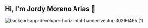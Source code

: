 ## Hi, I'm Jordy Moreno Arias 👋

![backend-app-developer-horizontal-banner-vector-30366465 (1)](https://github.com/user-attachments/assets/14e7a77c-f43d-4e5f-9cc7-e4844ea9f6f3)


<!--
**JordyMorenoArias/JordyMorenoArias** is a ✨ _special_ ✨ repository because its `README.md` (this file) appears on your GitHub profile.

Here are some ideas to get you started:

- 🔭 I’m currently working on ...
- 🌱 I’m currently learning ...
- 👯 I’m looking to collaborate on ...
- 🤔 I’m looking for help with ...
- 💬 Ask me about ...
- 📫 How to reach me: ...
- 😄 Pronouns: ...
- ⚡ Fun fact: ...
-->
